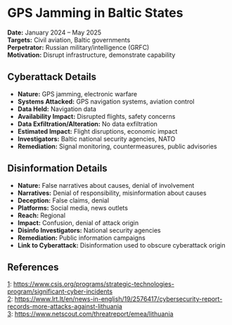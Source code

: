 # GPS Jamming in Baltic States

**Date:** January 2024 – May 2025  
**Targets:** Civil aviation, Baltic governments  
**Perpetrator:** Russian military/intelligence (GRFC)  
**Motivation:** Disrupt infrastructure, demonstrate capability

## Cyberattack Details

- **Nature:** GPS jamming, electronic warfare
- **Systems Attacked:** GPS navigation systems, aviation control
- **Data Held:** Navigation data
- **Availability Impact:** Disrupted flights, safety concerns
- **Data Exfiltration/Alteration:** No data exfiltration
- **Estimated Impact:** Flight disruptions, economic impact
- **Investigators:** Baltic national security agencies, NATO
- **Remediation:** Signal monitoring, countermeasures, public advisories

## Disinformation Details

- **Nature:** False narratives about causes, denial of involvement
- **Narratives:** Denial of responsibility, misinformation about causes
- **Deception:** False claims, denial
- **Platforms:** Social media, news outlets
- **Reach:** Regional
- **Impact:** Confusion, denial of attack origin
- **Disinfo Investigators:** National security agencies
- **Remediation:** Public information campaigns
- **Link to Cyberattack:** Disinformation used to obscure cyberattack origin

## References

[1](https://www.csis.org/programs/strategic-technologies-program/significant-cyber-incidents): https://www.csis.org/programs/strategic-technologies-program/significant-cyber-incidents  
[2](https://www.lrt.lt/en/news-in-english/19/2576417/cybersecurity-report-records-more-attacks-against-lithuania): https://www.lrt.lt/en/news-in-english/19/2576417/cybersecurity-report-records-more-attacks-against-lithuania  
[3](https://www.netscout.com/threatreport/emea/lithuania): https://www.netscout.com/threatreport/emea/lithuania  

